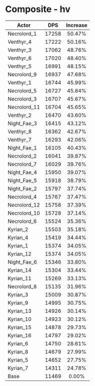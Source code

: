 # Composite - hv
| Actor | DPS | Increase |
|---|:---:|:---:|
|Necrolord_1|17258|50.47%|
|Venthyr_4|17222|50.16%|
|Venthyr_3|17062|48.76%|
|Venthyr_6|17020|48.40%|
|Venthyr_5|16991|48.15%|
|Necrolord_9|16937|47.68%|
|Venthyr_1|16744|45.99%|
|Necrolord_5|16727|45.84%|
|Necrolord_3|16707|45.67%|
|Necrolord_11|16704|45.65%|
|Venthyr_2|16470|43.60%|
|Night_Fae_3|16415|43.12%|
|Venthyr_8|16362|42.67%|
|Venthyr_7|16293|42.06%|
|Night_Fae_1|16105|40.43%|
|Necrolord_2|16041|39.87%|
|Necrolord_7|16029|39.76%|
|Night_Fae_4|15950|39.07%|
|Night_Fae_5|15918|38.79%|
|Night_Fae_2|15797|37.74%|
|Necrolord_4|15767|37.47%|
|Necrolord_12|15758|37.39%|
|Necrolord_10|15728|37.14%|
|Necrolord_6|15524|35.36%|
|Kyrian_2|15503|35.18%|
|Kyrian_4|15419|34.44%|
|Kyrian_1|15374|34.05%|
|Kyrian_12|15374|34.05%|
|Night_Fae_6|15346|33.80%|
|Kyrian_14|15304|33.44%|
|Kyrian_11|15269|33.13%|
|Necrolord_8|15135|31.96%|
|Kyrian_3|15009|30.87%|
|Kyrian_9|14995|30.75%|
|Kyrian_13|14926|30.14%|
|Kyrian_10|14923|30.12%|
|Kyrian_15|14878|29.73%|
|Kyrian_16|14797|29.02%|
|Kyrian_6|14750|28.61%|
|Kyrian_8|14679|27.99%|
|Kyrian_5|14652|27.75%|
|Kyrian_7|14311|24.78%|
|Base|11469|0.00%|
